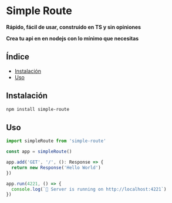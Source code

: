 # Simple Route
**Rápido, fácil de usar, construido en TS y sin opiniones**

**Crea tu api en en nodejs con lo mínimo que necesitas**

## Índice
* [Instalación](#instalación)
* [Uso](#uso)

## Instalación
```bash
npm install simple-route
```

## Uso
```typescript
import simpleRoute from 'simple-route'

const app = simpleRoute()

app.add('GET', '/', (): Response => {
  return new Response('Hello World')
})

app.run(4221, () => {
  console.log(`🫶 Server is running on http://localhost:4221`)
})
```
